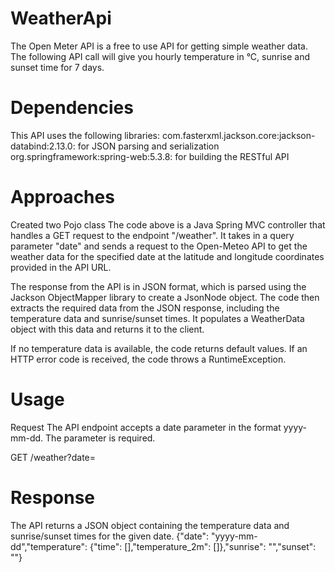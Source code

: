 # WeatherApi
The Open Meter API is a free to use API for getting simple weather data. The following API call will give you hourly temperature in °C, sunrise and sunset time for 7 days.

# Dependencies
This API uses the following libraries:
com.fasterxml.jackson.core:jackson-databind:2.13.0: for JSON parsing and serialization
org.springframework:spring-web:5.3.8: for building the RESTful API

# Approaches
Created two Pojo class 
The code above is a Java Spring MVC controller that handles a GET request to the endpoint "/weather". It takes in a query parameter "date" and sends a request to the Open-Meteo API to get the weather data for the specified date at the latitude and longitude coordinates provided in the API URL.

The response from the API is in JSON format, which is parsed using the Jackson ObjectMapper library to create a JsonNode object. The code then extracts the required data from the JSON response, including the temperature data and sunrise/sunset times. It populates a WeatherData object with this data and returns it to the client.

If no temperature data is available, the code returns default values. If an HTTP error code is received, the code throws a RuntimeException.

# Usage
Request
The API endpoint accepts a date parameter in the format yyyy-mm-dd. The parameter is required.

GET /weather?date=

# Response
The API returns a JSON object containing the temperature data and sunrise/sunset times for the given date.
{"date": "yyyy-mm-dd","temperature": 
{"time": [],"temperature_2m": []},"sunrise": "","sunset": ""}
